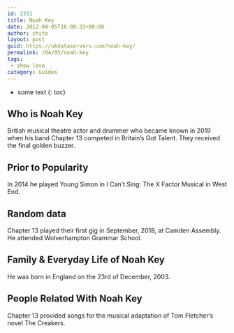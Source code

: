 ```yaml
---
id: 2331
title: Noah Key
date: 2012-04-05T16:00:33+00:00
author: chito
layout: post
guid: https://ukdataservers.com/noah-key/
permalink: /04/05/noah-key
tags:
 - show love
category: Guides
---
```


* some text
{: toc}
          
          
## Who is  Noah Key
                  
                  
                  
British musical theatre actor and drummer who became known in 2019 when his band Chapter 13 competed in Britain&#8217;s Got Talent. They received the final golden buzzer. 
                  
                
                
                
## Prior to Popularity 
                  
                  
                  
In 2014 he played Young Simon in I Can&#8217;t Sing: The X Factor Musical in West End. 
                  
                
                
                
## Random data 
                  
                  
                  
Chapter 13 played their first gig in September, 2018, at Camden Assembly. He attended Wolverhampton Grammar School.
                  
                
                
                
## Family & Everyday Life of Noah Key
                  
                  
                  
He was born in England on the 23rd of December, 2003. 
                  
                
                
                
## People Related With  Noah Key
                  
                  
                  
Chapter 13 provided songs for the musical adaptation of Tom Fletcher&#8217;s novel The Creakers. 
                  
                
              
            
          
          
          
    
    
  
